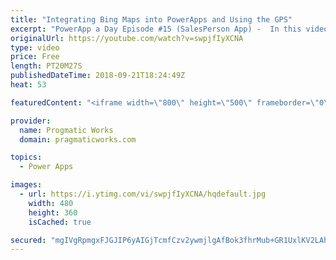 ```yaml
---
title: "Integrating Bing Maps into PowerApps and Using the GPS"
excerpt: "PowerApp a Day Episode #15 (SalesPerson App) -  In this video, you'll learn how to create an application that uses Bing Maps to give your users a dynamic maps system that uses your GPS.  Power App and Power Platform Training : https://pragmaticworks.com/training/on-demand-training  Create your map API:"
originalUrl: https://youtube.com/watch?v=swpjfIyXCNA
type: video
price: Free
length: PT20M27S
publishedDateTime: 2018-09-21T18:24:49Z
heat: 53

featuredContent: "<iframe width=\"800\" height=\"500\" frameborder=\"0\" src=\"https://www.youtube.com/embed/swpjfIyXCNA\" allow=\"accelerometer; autoplay; encrypted-media; gyroscope; picture-in-picture\" allowfullscreen></iframe>"

provider:
  name: Progmatic Works
  domain: pragmaticworks.com

topics:
  - Power Apps

images:
  - url: https://i.ytimg.com/vi/swpjfIyXCNA/hqdefault.jpg
    width: 480
    height: 360
    isCached: true

secured: "mgIVgRpmgxFJGJIP6yAIGjTcmfCzv2ywmjlgAfBok3fhrMub+GR1UxlKV2LAhy3Y+4KCp7ZJdzVQQS3Pm8qp1tOBj5lETJ15OhenlrxuhI686gx3Fkyn5g+Sci5Ytkc7btgvsAzFYELqSUADUB4mAl51o8pTYlr224epkRnAaiqscTFKVr2LHOmpm7wWRVL3jlIfnrrTNR8b2qL5YG/P67l5iPGoImcmPvAspjVPsXAmWuACg7pOGE5y/28nkQ0BVxVz0tDzBvIbzma3PbPKsWMWtcRW4mCa/I1jK4QH2IQp/pJ2HMeUNrTZRoiji3bCuxXRqy/HP453rsAjLcAHBFXKoQ/VR5ObfUYtns3NoSr9hDoN6b4cZvy/K7qTq53hIfM2R2S+auYLCoEttK8Z6THFBI60zcSWjoDoOo0q45M=;CZ5wE9o/eUB3J4mkBNfGFg=="
---
```


